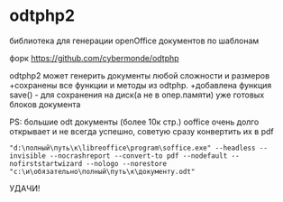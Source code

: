 odtphp2
=======

библиотека для генерации openOffice документов по шаблонам

форк https://github.com/cybermonde/odtphp

odtphp2 может генерить документы любой сложности и размеров
 +сохранены все функции и методы из odtphp.
 +добавлена функция save() - для сохранения на диск(а не в опер.памяти) уже готовых блоков документа


PS: большие odt документы (более 10к стр.) ooffice очень долго открывает и не всегда успешно, советую сразу конвертить их в pdf
```
"d:\полный\путь\к\libreoffice\program\soffice.exe" --headless --invisible --nocrashreport --convert-to pdf --nodefault --nofirststartwizard --nologo --norestore "c:\и\обязательно\полный\путь\к\документу.odt"
```


УДАЧИ!
